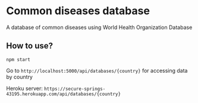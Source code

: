 # Common diseases database
A database of common diseases using World Health Organization Database


## How to use?


`npm start` 

Go to 
`http://localhost:5000/api/databases/{country}` 
for accessing data by country

Heroku server:
`https://secure-springs-43195.herokuapp.com/api/databases/{country}`

